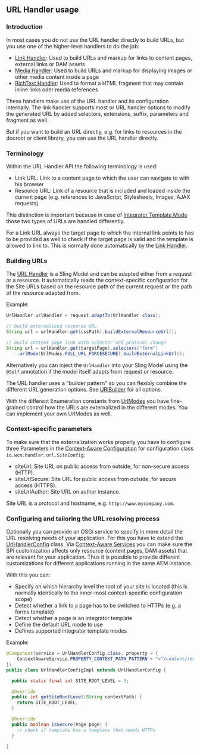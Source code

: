 ## URL Handler usage


### Introduction

In most cases you do not use the URL handler directly to build URLs, but you use one of the higher-level handlers to do the job:

* [Link Handler][link-handler]: Used to build URLs and markup for links to content pages, external links or DAM assets
* [Media Handler][media-handler]: Used to build URLs and markup for displaying images or other media content inside a page
* [RichText Handler][richtext-handler]: Used to format a HTML fragment that may contain inline links oder media references

These handlers make use of the URL handler and its configuration internally. The link handler supports most or URL handler options to modify the generated URL by added selectors, extensions, suffix, parameters and fragment as well.

But if you want to build an URL directly, e.g. for links to resources in the docroot or client library, you can use the URL handler directly.


### Terminology

Within the URL Handler API the following terminology is used:

* Link URL: Link to a content page to which the user can navigate to with his browser
* Resource URL: Link of a resource that is included and loaded inside the current page (e.g. references to JavaScript, Stylesheets, Images, AJAX requests)

This distinction is important because in case of [Integrator Template Mode][integrator] those two types of URLs are handled differently.

For a Link URL always the target page to which the internal link points to has to be provided as well to check if the target page is valid and the template is allowed to link to. This is normally done automatically by the [Link Handler][link-handler].


### Building URLs

The [URL Handler][url-handler] is a Sling Model and can be adapted either from a request or a resource. It automatically reads the context-specific configuration for the Site URLs based on the resource path of the current request or the path of the resource adapted from.

Example:

```java
UrlHandler urlHandler = request.adaptTo(UrlHandler.class);

// build externalized resource URL
String url = urlHandler.get(cssPath).buildExternalResourceUrl();

// build content page link with selector and protocol change
String url = urlHandler.get(targetPage).selectors("form")
    .urlMode(UrlModes.FULL_URL_FORCESECURE).buildExternalLinkUrl();
```

Alternatively you can inject the `UrlHandler` into your Sling Model using the `@Self` annotation if the model itself adapts from request or resource.

The URL handler uses a "builder pattern" so you can flexibly combine the different URL generation options.
See [URlBuilder][url-builder] for all options.

With the different Enumeration constants from [UrlModes][url-modes] you have fine-grained control how the URLs are externalized in the different modes. You can implement your own UrlModes as well.


### Context-specific parameters

To make sure that the externalization works properly you have to configure three Parameters in the [Context-Aware Configuration][caconfig] for configuration class `io.wcm.handler.url.SiteConfig`:

* siteUrl: Site URL on public access from outside, for non-secure access (HTTP).
* siteUrlSecure: Site URL for public access from outside, for secure access (HTTPS).
* siteUrlAuthor: Site URL on author instance.

Site URL is a protocol and hostname, e.g. `http://www.mycompany.com`.


### Configuring and tailoring the URL resolving process

Optionally you can provide an OSGi service to specify in more detail the URL resolving needs of your application. For this you have to extend the [UrlHandlerConfig][url-handler-config] class. Via [Context-Aware Services][sling-commons-caservices] you can make sure the SPI customization affects only resource (content pages, DAM assets) that are relevant for your application. Thus it is possible to provide different customizations for different applications running in the same AEM instance.

With this you can:

* Specify on which hierarchy level the root of your site is located (this is normally identically to the inner-most context-specific configuration scope)
* Detect whether a link to a page has to be switched to HTTPs (e.g. a forms template)
* Detect whether a page is an integrator template
* Define the default URL mode to use
* Defines supported integrator template modes

Example:

```java
@Component(service = UrlHandlerConfig.class, property = {
    ContextAwareService.PROPERTY_CONTEXT_PATH_PATTERN + "=^/content/(dam/)?myapp(/.*)?$"
})
public class UrlHandlerConfigImpl extends UrlHandlerConfig {

  public static final int SITE_ROOT_LEVEL = 3;

  @Override
  public int getSiteRootLevel(String contextPath) {
    return SITE_ROOT_LEVEL;
  }

  @Override
  public boolean isSecure(Page page) {
    // check if template has a template that needs HTTPs
  }

}
```


[url-handler]: apidocs/io/wcm/handler/url/UrlHandler.html
[link-handler]: ../link/
[media-handler]: ../media/
[richtext-handler]: ../richtext/
[integrator]: integrator.html
[url-builder]: apidocs/io/wcm/handler/url/UrlBuilder.html
[url-modes]: apidocs/io/wcm/handler/url/UrlModes.html
[url-params]: apidocs/io/wcm/handler/url/UrlParams.html
[url-handler-config]: apidocs/io/wcm/handler/url/spi/UrlHandlerConfig.html
[caconfig]: ../../caconfig/
[sling-commons-caservices]: ../../sling/commons/context-aware-services.html
